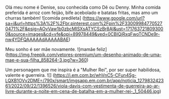 Olá meu nome é Denise, sou conhecida como Dê ou Denny.
Minha comida preferida é arroz com feijão, bife acebolado e batatas fritas, mas amo um churras também!
![comida predileta] (https://www.google.com/url?sa=i&url=https%3A%2F%2Fbr.pinterest.com%2Fpin%2F330099847705270471%2F&psig=AOvVaw1b0zbcMISXsATYCSzBr8AI&ust=1717637218093000&source=images&cd=vfe&opi=89978449&ved=0CBIQjRxqFwoTCNDe9r-nw4YDFQAAAAAdAAAAABAE)

Meu sonho é ser mãe novamente.
![mamãe feliz] (https://img.freepik.com/vetores-premium/um-desenho-animado-de-uma-mae-e-sua-filha_858264-3.jpg?w=360)

Um personagem que me inspira é a "Mulher Rei", por ser super habilidosa, valente e guerreira.
![] (https://i.em.com.br/whVnC5-CFun4Sg-LQXB1OVv2DME=/790x/smart/imgsapp.em.com.br/app/noticia_127983242361/2022/09/22/1396526/viola-davis-com-vestimenta-de-guerreira-ao-ar-livre-durante-a-noite-em-cena-de-batalha-em-a-mulher-rei-_1_50446.jpg)

